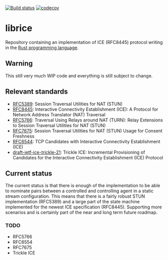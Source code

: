 [![Build status](https://github.com/ystreet/librice/workflows/Build/badge.svg?branch=master)](https://github.com/ystreet/librice/actions)
[![codecov](https://codecov.io/gh/ystreet/librice/branch/master/graph/badge.svg?token=7SP9REUN7L)](https://codecov.io/gh/ystreet/librice)

# librice

Repository containing an implementation of ICE (RFC8445) protocol writing in
the [Rust programming language](https://www.rust-lang.org/).

## Warning

This still very much WIP code and everything is still subject to change.

## Relevant standards

 - [RFC5389](https://tools.ietf.org/html/rfc5389):
   Session Traversal Utilities for NAT (STUN)
 - [RFC8445](https://tools.ietf.org/html/rfc8445):
   Interactive Connectivity Establishment (ICE): A Protocol for Network Address
   Translator (NAT) Traversal
 - [RFC5766](https://tools.ietf.org/html/rfc5766):
   Traversal Using Relays around NAT (TURN): Relay Extensions to Session
   Traversal Utilities for NAT (STUN)
 - [RFC7675](https://tools.ietf.org/html/rfc7675):
   Session Traversal Utilities for NAT (STUN) Usage for Consent Freshness
 - [RFC6544](https://tools.ietf.org/html/rfc6544):
   TCP Candidates with Interactive Connectivity Establishment (ICE)
 - [draft-ietf-ice-trickle-21](https://tools.ietf.org/html/draft-ietf-ice-trickle-21):
   Trickle ICE: Incremental Provisioning of Candidates for the Interactive Connectivity Establishment (ICE) Protocol

## Current status

The current status is that there is enough of the implementation to be able to
nominate pairs between a controlled and controlling agent in a static
stream configuration.  This means that there is a fairly robust STUN
implementation (RFC5389) and a large part of the state machine implemented for
the newest ICE specification (RFC8445).  Supporting more scenarios and is
certainly part of the near and long term future roadmap.

### TODO

- RFC5766
- RFC6554
- RFC7675
- Trickle ICE

